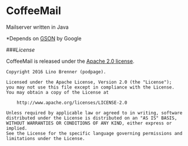 # CoffeeMail
Mailserver written in Java

*Depends on [GSON](https://github.com/google/gson) by Google


###*License*

CoffeeMail is released under the [Apache 2.0 license](LICENSE).

```
Copyright 2016 Lino Brenner (podpage).

Licensed under the Apache License, Version 2.0 (the "License");
you may not use this file except in compliance with the License.
You may obtain a copy of the License at

    http://www.apache.org/licenses/LICENSE-2.0

Unless required by applicable law or agreed to in writing, software
distributed under the License is distributed on an "AS IS" BASIS,
WITHOUT WARRANTIES OR CONDITIONS OF ANY KIND, either express or implied.
See the License for the specific language governing permissions and
limitations under the License.
```
